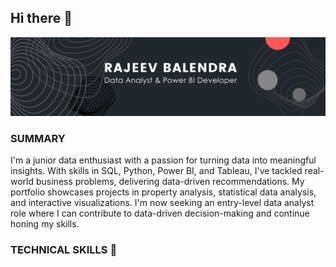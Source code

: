 ## Hi there 👋
<img title="banner" alt="Alt text" src="Black.png">

<h3>SUMMARY</h3>
I'm a junior data enthusiast with a passion for turning data into meaningful insights. With skills in SQL, Python, Power BI, and Tableau, I've tackled real-world business problems, delivering data-driven recommendations. My portfolio showcases projects in property analysis, statistical data analysis, and interactive visualizations. I'm now seeking an entry-level data analyst role where I can contribute to data-driven decision-making and continue honing my skills.

<h3>TECHNICAL SKILLS 🔨</h3>

<!--
**rbalendra/rbalendra** is a ✨ _special_ ✨ repository because its `README.md` (this file) appears on your GitHub profile.

Here are some ideas to get you started:

- 🔭 I’m currently working on ...
- 🌱 I’m currently learning ...
- 👯 I’m looking to collaborate on ...
- 🤔 I’m looking for help with ...
- 💬 Ask me about ...
- 📫 How to reach me: ...
- 😄 Pronouns: ...
- ⚡ Fun fact: ...
-->
